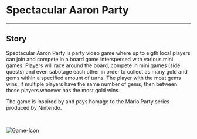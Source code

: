 # Spectacular Aaron Party
---
## Story

Spectacular Aaron Party is party video game where up to eigth local players can join and compete in a board game interspersed with various mini games. Players will race around the board, compete in mini games (side quests) and even sabotage each other in order to collect as many gold and gems within a specified amount of turns. The player with the most gems wins, if multiple players have the same number of gems, then between those players whoever has the most gold wins.

The game is inspired by and pays homage to the Mario Party series produced by Nintendo.

<br />

![Game-Icon](https://user-images.githubusercontent.com/83049775/120878120-f5b27880-c5ec-11eb-9b35-fabfb6c7a065.png)
